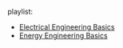 playlist:
- [Electrical Engineering Basics](https://www.youtube.com/playlist?list=PLWv9VM947MKi_7yJ0_FCfzTBXpQU-Qd3K)
- [Energy Engineering Basics](https://www.youtube.com/playlist?list=PLWv9VM947MKhEq6oB6Tvjx0XjTjo2N-0x)
